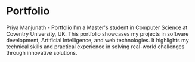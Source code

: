 # Portfolio
Priya Manjunath - Portfolio I'm a Master's student in Computer Science at Coventry University, UK. This portfolio showcases my projects in software development, Artificial Intelligence, and web technologies. It highlights my technical skills and practical experience in solving real-world challenges through innovative solutions.

